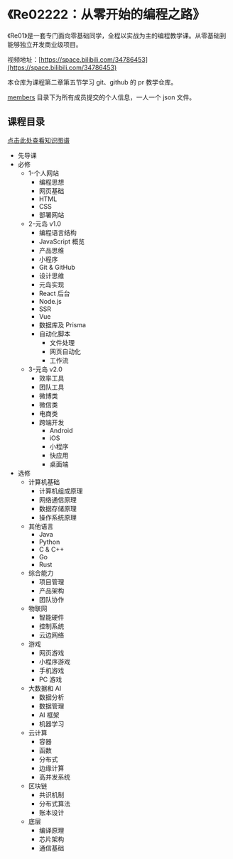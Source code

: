 # 《Re02222：从零开始的编程之路》

《Re01》是一套专门面向零基础同学，全程以实战为主的编程教学课。从零基础到能够独立开发商业级项目。

视频地址：[https://space.bilibili.com/34786453](https://space.bilibili.com/34786453)

本仓库为课程第二章第五节学习 git、github 的 pr 教学仓库。

[members](./members) 目录下为所有成员提交的个人信息，一人一个 json 文件。

## 课程目录

[点击此处查看知识图谱](https://metaisland.feishu.cn/mindnotes/bmncnVm87LbPlQF0jigDuSegubd#mindmap)

- 先导课
- 必修
  - 1-个人网站
    - 编程思想
    - 网页基础
    - HTML
    - CSS
    - 部署网站
  - 2-元岛 v1.0
    - 编程语言结构
    - JavaScript 概览
    - 产品思维
    - 小程序
    - Git & GitHub
    - 设计思维
    - 元岛实现
    - React 后台
    - Node.js
    - SSR
    - Vue
    - 数据库及 Prisma
    - 自动化脚本
      - 文件处理
      - 网页自动化
      - 工作流
  - 3-元岛 v2.0
    - 效率工具
    - 团队工具
    - 微博类
    - 微信类
    - 电商类
    - 跨端开发
      - Android
      - iOS
      - 小程序
      - 快应用
      - 桌面端
- 选修
  - 计算机基础
    - 计算机组成原理
    - 网络通信原理
    - 数据存储原理
    - 操作系统原理
  - 其他语言
    - Java
    - Python
    - C & C++
    - Go
    - Rust
  - 综合能力
    - 项目管理
    - 产品架构
    - 团队协作
  - 物联网
    - 智能硬件
    - 控制系统
    - 云边网络
  - 游戏
    - 网页游戏
    - 小程序游戏
    - 手机游戏
    - PC 游戏
  - 大数据和 AI
    - 数据分析
    - 数据管理
    - AI 框架
    - 机器学习
  - 云计算
    - 容器
    - 函数
    - 分布式
    - 边缘计算
    - 高并发系统
  - 区块链
    - 共识机制
    - 分布式算法
    - 账本设计
  - 底层
    - 编译原理
    - 芯片架构
    - 通信基础
